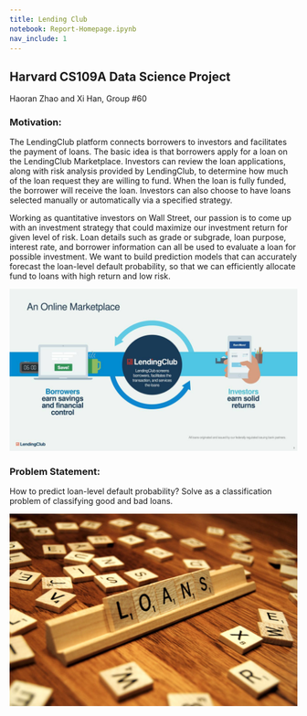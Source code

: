 ```yaml
---
title: Lending Club
notebook: Report-Homepage.ipynb
nav_include: 1
---
```



## Harvard CS109A Data Science Project
Haoran Zhao and Xi Han, 
Group #60


### Motivation:
The LendingClub platform connects borrowers to investors and facilitates the payment of loans. The basic idea is that borrowers apply for a loan on the LendingClub Marketplace. Investors can review the loan applications, along with risk analysis provided by LendingClub, to determine how much of the loan request they are willing to fund. When the loan is fully funded, the borrower will receive the loan. Investors can also choose to have loans selected manually or automatically via a specified strategy. 

Working as quantitative investors on Wall Street, our passion is to come up with an investment strategy that could maximize our investment return for given level of risk. Loan details such as grade or subgrade, loan purpose, interest rate, and borrower information can all be used to evaluate a loan for possible investment. We want to build prediction models that can accurately forecast the loan-level default probability, so that we can efficiently allocate fund to loans with high return and low risk.

![IMUs](/Images/lending_club.jpg)


### Problem Statement:
How to predict loan-level default probability?
Solve as a classification problem of classifying good and bad loans. 

![IMUs](/Images/loans.jpg)


